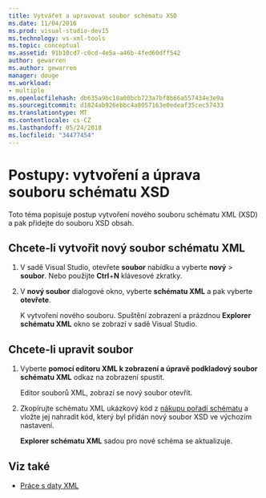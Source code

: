 ```yaml
---
title: Vytvářet a upravovat soubor schématu XSD
ms.date: 11/04/2016
ms.prod: visual-studio-dev15
ms.technology: vs-xml-tools
ms.topic: conceptual
ms.assetid: 91b10cd7-c0cd-4e5a-a46b-4fed60dff542
author: gewarren
ms.author: gewarren
manager: douge
ms.workload:
- multiple
ms.openlocfilehash: db635a9bc18a00bcb723a7bf8b66a557434e3e9a
ms.sourcegitcommit: d1824ab926ebbc4a8057163e0edeaf35cec57433
ms.translationtype: MT
ms.contentlocale: cs-CZ
ms.lasthandoff: 05/24/2018
ms.locfileid: "34477454"
---
```

# <a name="how-to-create-and-edit-an-xsd-schema-file"></a>Postupy: vytvoření a úprava souboru schématu XSD

Toto téma popisuje postup vytvoření nového souboru schématu XML (XSD) a pak přidejte do souboru XSD obsah.

## <a name="to-create-a-new-xml-schema-file"></a>Chcete-li vytvořit nový soubor schématu XML

1. V sadě Visual Studio, otevřete **soubor** nabídku a vyberte **nový** > **soubor**. Nebo použijte **Ctrl**+**N** klávesové zkratky.

2. V **nový soubor** dialogové okno, vyberte **schématu XML** a pak vyberte **otevřete**.

   K vytvoření nového souboru. Spuštění zobrazení a prázdnou **Explorer schématu XML** okno se zobrazí v sadě Visual Studio.

## <a name="to-edit-a-file"></a>Chcete-li upravit soubor

1. Vyberte **pomocí editoru XML k zobrazení a úpravě podkladový soubor schématu XML** odkaz na zobrazení spustit.

   Editor souborů XML, zobrazí se nový soubor otevřít.

2. Zkopírujte schématu XML ukázkový kód z [nákupu pořadí schématu](../xml-tools/sample-xsd-file-simple-schema.md) a vložte jej nahradit kód, který byl přidán nový soubor XSD ve výchozím nastavení.

   **Explorer schématu XML** sadou pro nové schéma se aktualizuje.

## <a name="see-also"></a>Viz také

- [Práce s daty XML](../xml-tools/working-with-xml-data.md)